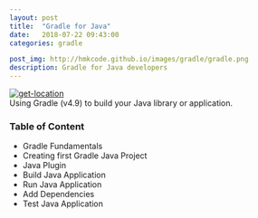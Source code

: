 ```yaml
---
layout: post
title:  "Gradle for Java"
date:   2018-07-22 09:43:00
categories: gradle

post_img: http://hmkcode.github.io/images/gradle/gradle.png
description: Gradle for Java developers 
---
```

<p style="text-align: justify;">
	<a href="http://hmkcode.github.io/images/gradle/gradle.png">
		<img class="size-full wp-image-315 aligncenter" src="http://hmkcode.github.io/images/gradle/gradle.png" alt="get-location" />
	</a>
	<br/>
	Using Gradle (v4.9) to build your Java library or application.
	
</p>


### Table of Content
- Gradle Fundamentals
- Creating first Gradle Java Project
- Java Plugin
- Build Java Application
- Run Java Application
- Add Dependencies
- Test Java Application


